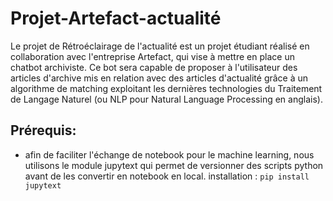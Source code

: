 # Projet-Artefact-actualité

Le projet de Rétroéclairage de l'actualité est un projet étudiant réalisé en collaboration avec l'entreprise Artefact, 
qui vise à mettre en place un chatbot archiviste. Ce bot sera capable de proposer à l'utilisateur des articles d'archive
mis en relation avec des articles d'actualité grâce à un algorithme de matching exploitant les dernières technologies
du Traitement de Langage Naturel (ou NLP pour Natural Language Processing en anglais).

## Prérequis: 
- afin de faciliter l'échange de notebook pour le machine learning, nous utilisons le module jupytext qui permet de versionner
des scripts python avant de les convertir en notebook en local. 
installation : `pip install jupytext`
